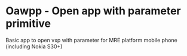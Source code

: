 # Oawpp - Open app with parameter primitive
Basic app to open vxp with parameter for MRE platform mobile phone (including Nokia S30+)
